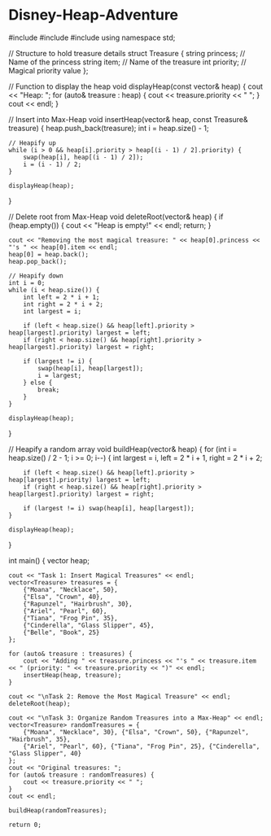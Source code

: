 # Disney-Heap-Adventure
#include <iostream>
#include <vector>
#include <string>
using namespace std;

// Structure to hold treasure details
struct Treasure {
    string princess;  // Name of the princess
    string item;      // Name of the treasure
    int priority;     // Magical priority value
};

// Function to display the heap
void displayHeap(const vector<Treasure>& heap) {
    cout << "Heap: ";
    for (auto& treasure : heap) {
        cout << treasure.priority << " ";
    }
    cout << endl;
}

// Insert into Max-Heap
void insertHeap(vector<Treasure>& heap, const Treasure& treasure) {
    heap.push_back(treasure);
    int i = heap.size() - 1;

    // Heapify up
    while (i > 0 && heap[i].priority > heap[(i - 1) / 2].priority) {
        swap(heap[i], heap[(i - 1) / 2]);
        i = (i - 1) / 2;
    }

    displayHeap(heap);
}

// Delete root from Max-Heap
void deleteRoot(vector<Treasure>& heap) {
    if (heap.empty()) {
        cout << "Heap is empty!" << endl;
        return;
    }

    cout << "Removing the most magical treasure: " << heap[0].princess << "'s " << heap[0].item << endl;
    heap[0] = heap.back();
    heap.pop_back();

    // Heapify down
    int i = 0;
    while (i < heap.size()) {
        int left = 2 * i + 1;
        int right = 2 * i + 2;
        int largest = i;

        if (left < heap.size() && heap[left].priority > heap[largest].priority) largest = left;
        if (right < heap.size() && heap[right].priority > heap[largest].priority) largest = right;

        if (largest != i) {
            swap(heap[i], heap[largest]);
            i = largest;
        } else {
            break;
        }
    }

    displayHeap(heap);
}

// Heapify a random array
void buildHeap(vector<Treasure>& heap) {
    for (int i = heap.size() / 2 - 1; i >= 0; i--) {
        int largest = i, left = 2 * i + 1, right = 2 * i + 2;

        if (left < heap.size() && heap[left].priority > heap[largest].priority) largest = left;
        if (right < heap.size() && heap[right].priority > heap[largest].priority) largest = right;

        if (largest != i) swap(heap[i], heap[largest]);
    }

    displayHeap(heap);
}

int main() {
    vector<Treasure> heap;

    cout << "Task 1: Insert Magical Treasures" << endl;
    vector<Treasure> treasures = {
        {"Moana", "Necklace", 50}, 
        {"Elsa", "Crown", 40}, 
        {"Rapunzel", "Hairbrush", 30}, 
        {"Ariel", "Pearl", 60}, 
        {"Tiana", "Frog Pin", 35}, 
        {"Cinderella", "Glass Slipper", 45}, 
        {"Belle", "Book", 25}
    };

    for (auto& treasure : treasures) {
        cout << "Adding " << treasure.princess << "'s " << treasure.item << " (priority: " << treasure.priority << ")" << endl;
        insertHeap(heap, treasure);
    }

    cout << "\nTask 2: Remove the Most Magical Treasure" << endl;
    deleteRoot(heap);

    cout << "\nTask 3: Organize Random Treasures into a Max-Heap" << endl;
    vector<Treasure> randomTreasures = {
        {"Moana", "Necklace", 30}, {"Elsa", "Crown", 50}, {"Rapunzel", "Hairbrush", 35}, 
        {"Ariel", "Pearl", 60}, {"Tiana", "Frog Pin", 25}, {"Cinderella", "Glass Slipper", 40}
    };
    cout << "Original treasures: ";
    for (auto& treasure : randomTreasures) {
        cout << treasure.priority << " ";
    }
    cout << endl;

    buildHeap(randomTreasures);

    return 0;
